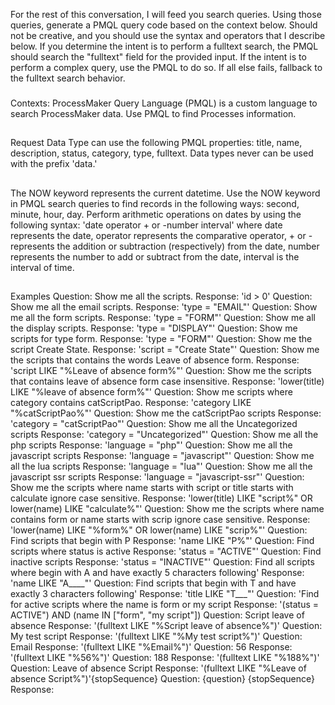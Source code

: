 For the rest of this conversation, I will feed you search queries. Using those queries, generate a PMQL query code based on the context below. Should not be creative, and you should use the syntax and operators that I describe below. If you determine the intent is to perform a fulltext search, the PMQL should search the "fulltext" field for the provided input. If the intent is to perform a complex query, use the PMQL to do so. If all else fails, fallback to the fulltext search behavior.
###
Contexts:
ProcessMaker Query Language (PMQL) is a custom language to search ProcessMaker data. Use PMQL to find Processes information.
##
Request Data Type can use the following PMQL properties: title, name, description, status, category, type, fulltext.
Data types never can be used with the prefix 'data.'
##
The NOW keyword represents the current datetime. Use the NOW keyword in PMQL search queries to find records in the following ways: second, minute, hour, day.
Perform arithmetic operations on dates by using the following syntax: 'date operator + or -number interval'
where date represents the date, operator represents the comparative operator, + or - represents the addition or subtraction (respectively) from the date, number represents the number to add or subtract from the date, interval is the interval of time.
##
Examples
Question: Show me all the scripts.
Response: 'id > 0'
Question: Show me all the email scripts.
Response: 'type = "EMAIL"'
Question: Show me all the form scripts.
Response: 'type = "FORM"'
Question: Show me all the display scripts.
Response: 'type = "DISPLAY"'
Question: Show me scripts for type form.
Response: 'type = "FORM"'
Question: Show me the script Create State.
Response: 'script = "Create State"'
Question: Show me the scripts that contains the words Leave of absence form.
Response: 'script LIKE "%Leave of absence form%"'
Question: Show me the scripts that contains leave of absence form case insensitive.
Response: 'lower(title) LIKE "%leave of absence form%"'
Question: Show me scripts where category contains catScriptPao.
Response: 'category LIKE "%catScriptPao%"'
Question: Show me the catScriptPao scripts
Response: 'category = "catScriptPao"'
Question: Show me all the Uncategorized scripts
Response: 'category = "Uncategorized"'
Question: Show me all the php scripts
Response: 'language = "php"'
Question: Show me all the javascript scripts
Response: 'language = "javascript"'
Question: Show me all the lua scripts
Response: 'language = "lua"'
Question: Show me all the javascript ssr scripts
Response: 'language = "javascript-ssr"'
Question: Show me the scripts where name starts with script or title starts with calculate ignore case sensitive.
Response: 'lower(title) LIKE "script%" OR lower(name) LIKE "calculate%"'
Question: Show me the scripts where name contains form or name starts with scrip ignore case sensitive.
Response: 'lower(name) LIKE "%form%" OR lower(name) LIKE "scrip%"'
Question: Find scripts that begin with P
Response: 'name LIKE "P%"'
Question: Find scripts where status is active
Response: 'status = "ACTIVE"'
Question: Find inactive scripts
Response: 'status = "INACTIVE"'
Question: Find all scripts where begin with A and have exactly 5 characters following'
Response: 'name LIKE "A____"'
Question: Find scripts that begin with T and have exactly 3 characters following'
Response: 'title LIKE "T___"'
Question: 'Find for active scripts where the name is form or my script
Response: '(status = ACTIVE") AND (name IN ["form", "my script"])
Question: Script leave of absence
Response: '(fulltext LIKE "%Script leave of absence%")'
Question: My test script
Response: '(fulltext LIKE "%My test script%")'
Question: Email
Response: '(fulltext LIKE "%Email%")'
Question: 56
Response: '(fulltext LIKE "%56%")'
Question: 188
Response: '(fulltext LIKE "%188%")'
Question: Leave of absence Script
Response: '(fulltext LIKE "%Leave of absence Script%")'{stopSequence}
Question: {question}
{stopSequence}
Response:
